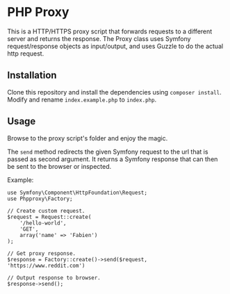 PHP Proxy
=========

This is a HTTP/HTTPS proxy script that forwards requests to a different server and returns the response. The Proxy class uses Symfony request/response objects as input/output, and uses Guzzle to do the actual http request.

Installation
------------

Clone this repository and install the dependencies using `composer install`. Modify and rename `index.example.php` to `index.php`.

Usage
-----

Browse to the proxy script's folder and enjoy the magic.

The `send` method redirects the given Symfony request to the url that is passed as second argument. It returns a Symfony response that can then be sent to the browser or inspected.

Example:

```
use Symfony\Component\HttpFoundation\Request;
use Phpproxy\Factory;

// Create custom request.
$request = Request::create(
    '/hello-world',
    'GET',
    array('name' => 'Fabien')
);

// Get proxy response.
$response = Factory::create()->send($request, 'https://www.reddit.com')

// Output response to browser.
$response->send();
```
